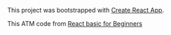 This project was bootstrapped with [Create React App](https://github.com/facebook/create-react-app).

This ATM code from [React basic for Beginners](https://www.udemy.com/share/103KbwAEIbdVZbTXo=/) 